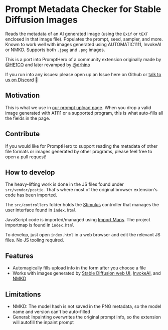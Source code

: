 # Prompt Metadata Checker for Stable Diffusion Images

Reads the metadata of an AI generated image (using the `Exif` or `tEXT` enclosed in that image file). Populates the prompt, seed, sampler, and more. Known to work well with images generated using AUTOMATIC1111, InvokeAI or NMKD. Supports both `.jpeg` and `.png` images.

This is a port into PromptHero of a community extension originally made by [@HE1CO](https://github.com/HE1CO/Postie) and later revamped by [@drhino](https://github.com/drhino)

If you run into any issues: please open up an Issue here on Github or [talk to us on Discord](https://discord.com/channels/1026222136790110259) 👋


## Motivation
This is what we use in [our prompt upload page](https://prompthero.com/prompt/upload). When you drop a valid image generated with A1111 or a supported program, this is what auto-fills all the fields in the page.

## Contribute
If you would like for PromptHero to support reading the metadata of other file formats or images generated by other programs, please feel free to open a pull request!

## How to develop
The heavy-lifting work is done in the JS files found under `src/vendor/postie`. That's where most of the original browser extension's code has been imported.

The `src/controllers` folder holds the [Stimulus](https://github.com/hotwired/stimulus) controller that manages the user interface found in `index.html`

JavaScript code is imported/managed using [Import Maps](https://www.honeybadger.io/blog/import-maps). The project importmap is found in `index.html`

To develop, just open `index.html` in a web browser and edit the relevant JS files. No JS tooling required.

## Features
 - Automagically fills upload info in the form after you choose a file
 - Works with images generated by [Stable Diffusion web UI](https://github.com/AUTOMATIC1111/stable-diffusion-webui), [InvokeAI](https://github.com/invoke-ai/InvokeAI), and [NMKD](https://nmkd.itch.io/t2i-gui)

## Limitations

 - NMKD: The model hash is not saved in the PNG metadata, so the model name and version can't be auto-filled
 - General: Inpainting overwrites the original prompt info, so the extension will autofill the inpaint prompt
